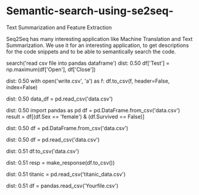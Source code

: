 # Semantic-search-using-se2seq-
Text Summarization and Feature Extraction

Seq2Seq has many interesting application like Machine Translation and Text Summarization. We use it for an interesting application, to get descriptions for the code snippets and to be able to semantically search the code.

search('read csv file into pandas dataframe')
dist: 0.50
df['Test'] = np.maximum(df['Open'], df['Close'])

dist: 0.50
with open('write.csv', 'a') as f:
    df.to_csv(f, header=False, index=False)

dist: 0.50
data_df = pd.read_csv('data.csv')

dist: 0.50
import pandas as pd
df = pd.DataFrame.from_csv('data.csv')
result = df[(df.Sex == 'female') & (df.Survived == False)]

dist: 0.50
df = pd.DataFrame.from_csv('data.csv')

dist: 0.50
df = pd.read_csv('data.csv')

dist: 0.51
df.to_csv('data.csv')

dist: 0.51
resp = make_response(df.to_csv())

dist: 0.51
titanic = pd.read_csv('titanic_data.csv')

dist: 0.51
df = pandas.read_csv('Yourfile.csv')
